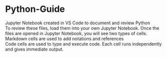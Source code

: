 # Python-Guide
Jupyter Notebook created in VS Code to document and review Python<br/>
To review these files, load them into your own Jupyter Notebook. Once the files are opened in Jupyter Notebook, you will see two types of cells.<br/>
Markdown cells are used to add notations and references<br/>
Code cells are used to type and execute code. Each cell runs independently and gives immediate output.<br/>